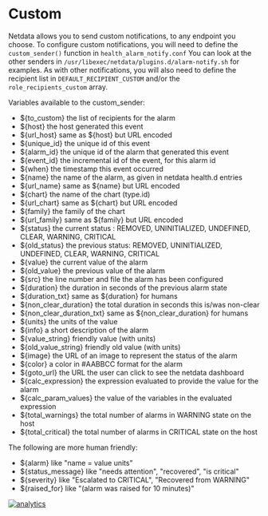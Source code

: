 # Custom

Netdata allows you to send custom notifications, to any endpoint you choose.
To configure custom notifications, you will need to define the `custom_sender()` function in `health_alarm_notify.conf` 
You can look at the other senders in `/usr/libexec/netdata/plugins.d/alarm-notify.sh` for examples.
As with other notifications, you will also need to define the recipient list in `DEFAULT_RECIPIENT_CUSTOM` and/or the `role_recipients_custom` array.

Variables available to the custom_sender:
- ${to_custom}          the list of recipients for the alarm
- ${host}               the host generated this event
- ${url_host}           same as ${host} but URL encoded
- ${unique_id}          the unique id of this event
- ${alarm_id}           the unique id of the alarm that generated this event
- ${event_id}           the incremental id of the event, for this alarm id
- ${when}               the timestamp this event occurred
- ${name}               the name of the alarm, as given in netdata health.d entries
- ${url_name}           same as ${name} but URL encoded
- ${chart}              the name of the chart (type.id)
- ${url_chart}          same as ${chart} but URL encoded
- ${family}             the family of the chart
- ${url_family}         same as ${family} but URL encoded
- ${status}             the current status : REMOVED, UNINITIALIZED, UNDEFINED, CLEAR, WARNING, CRITICAL
- ${old_status}         the previous status: REMOVED, UNINITIALIZED, UNDEFINED, CLEAR, WARNING, CRITICAL
- ${value}              the current value of the alarm
- ${old_value}          the previous value of the alarm
- ${src}                the line number and file the alarm has been configured
- ${duration}           the duration in seconds of the previous alarm state
- ${duration_txt}       same as ${duration} for humans
- ${non_clear_duration} the total duration in seconds this is/was non-clear
- ${non_clear_duration_txt} same as ${non_clear_duration} for humans
- ${units}              the units of the value
- ${info}               a short description of the alarm
- ${value_string}       friendly value (with units)
- ${old_value_string}   friendly old value (with units)
- ${image}              the URL of an image to represent the status of the alarm
- ${color}              a color in #AABBCC format for the alarm
- ${goto_url}           the URL the user can click to see the netdata dashboard
- ${calc_expression}    the expression evaluated to provide the value for the alarm
- ${calc_param_values}  the value of the variables in the evaluated expression
- ${total_warnings}     the total number of alarms in WARNING state on the host
- ${total_critical}     the total number of alarms in CRITICAL state on the host

The following are more human friendly:
- ${alarm}              like "name = value units"
- ${status_message}     like "needs attention", "recovered", "is critical"
- ${severity}           like "Escalated to CRITICAL", "Recovered from WARNING"
- ${raised_for}         like "(alarm was raised for 10 minutes)"

[![analytics](https://www.google-analytics.com/collect?v=1&aip=1&t=pageview&_s=1&ds=github&dr=https%3A%2F%2Fgithub.com%2Fnetdata%2Fnetdata&dl=https%3A%2F%2Fmy-netdata.io%2Fgithub%2Fhealth%2Fnotifications%2Fcustom%2FREADME&_u=MAC~&cid=5792dfd7-8dc4-476b-af31-da2fdb9f93d2&tid=UA-64295674-3)]()
